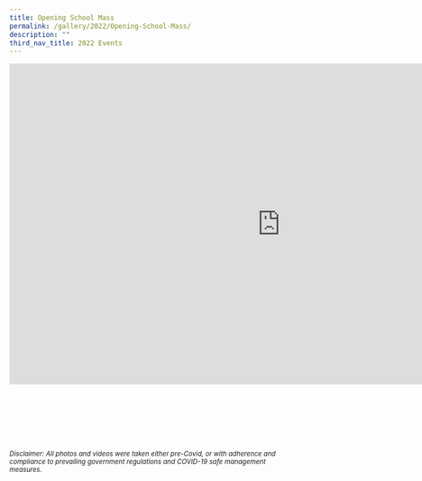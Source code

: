 ```yaml
---
title: Opening School Mass
permalink: /gallery/2022/Opening-School-Mass/
description: ""
third_nav_title: 2022 Events
---
```


<iframe allowfullscreen="true" height="569" width="960" frameborder="0" src="https://docs.google.com/presentation/d/e/2PACX-1vRbif6j1Q2mFCSrTXI9FoMiaDC4NhwiGg8fjWyyDHQOCMdxeyd1WyfWf-xNhoX-Tnj5YAbWd-bi0uhp/embed?start=true&amp;loop=true&amp;delayms=5000"></iframe>

<br><br><br><br><br><br>
<sup>_Disclaimer: All photos and videos were taken either pre-Covid, or with adherence and compliance to prevailing government regulations and COVID-19 safe management measures._</sup>
